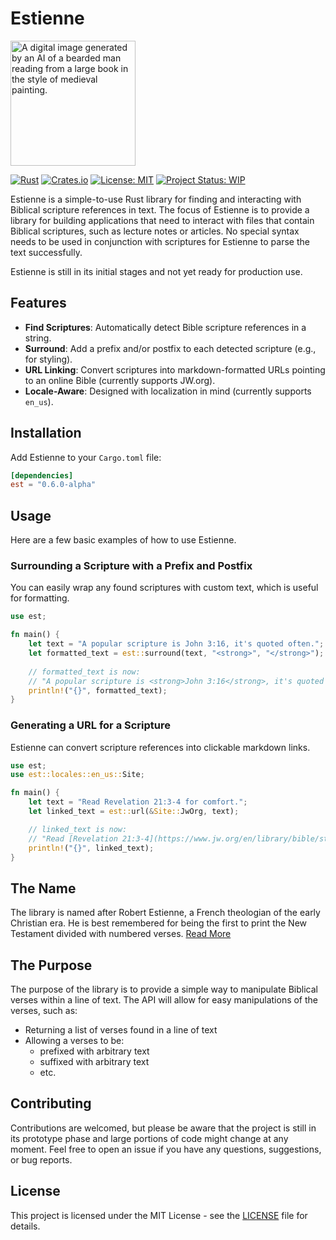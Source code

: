# Estienne

<img src="https://user-images.githubusercontent.com/6587811/190536556-aec1ba71-0aef-4878-9c1f-a9727e647083.png" alt="A digital image generated by an AI of a bearded man reading from a large book in the style of medieval painting." width=200 align=center>

[![Rust](https://github.com/JoelMon/Estienne/actions/workflows/rust.yml/badge.svg?branch=main)](https://github.com/JoelMon/Estienne/actions/workflows/rust.yml)
[![Crates.io](https://img.shields.io/crates/v/estienne.svg)](https://crates.io/crates/estienne)
[![License: MIT](https://img.shields.io/badge/License-MIT-yellow.svg)](https://opensource.org/licenses/MIT)
[![Project Status: WIP](https://www.repostatus.org/badges/latest/wip.svg)](https://www.repostatus.org/#wip)

Estienne is a simple-to-use Rust library for finding and interacting with Biblical scripture references in text. The focus of Estienne is to provide a library for building applications that need to interact with files that contain Biblical scriptures, such as lecture notes or articles. No special syntax needs to be used in conjunction with scriptures for Estienne to parse the text successfully.

Estienne is still in its initial stages and not yet ready for production use.

## Features

- **Find Scriptures**: Automatically detect Bible scripture references in a string.
- **Surround**: Add a prefix and/or postfix to each detected scripture (e.g., for styling).
- **URL Linking**: Convert scriptures into markdown-formatted URLs pointing to an online Bible (currently supports JW.org).
- **Locale-Aware**: Designed with localization in mind (currently supports `en_us`).

## Installation

Add Estienne to your `Cargo.toml` file:

```toml
[dependencies]
est = "0.6.0-alpha"
```

## Usage

Here are a few basic examples of how to use Estienne.

### Surrounding a Scripture with a Prefix and Postfix

You can easily wrap any found scriptures with custom text, which is useful for formatting.

```rust
use est;

fn main() {
    let text = "A popular scripture is John 3:16, it's quoted often.";
    let formatted_text = est::surround(text, "<strong>", "</strong>");
    
    // formatted_text is now:
    // "A popular scripture is <strong>John 3:16</strong>, it's quoted often."
    println!("{}", formatted_text);
}
```

### Generating a URL for a Scripture

Estienne can convert scripture references into clickable markdown links.

```rust
use est;
use est::locales::en_us::Site;

fn main() {
    let text = "Read Revelation 21:3-4 for comfort.";
    let linked_text = est::url(&Site::JwOrg, text);

    // linked_text is now:
    // "Read [Revelation 21:3-4](https://www.jw.org/en/library/bible/study-bible/books/revelation/21/#v66021003-v66021004) for comfort."
    println!("{}", linked_text);
}
```

## The Name
The library is named after Robert Estienne, a French theologian of the early Christian era. 
He is best remembered for being the first to print the New Testament divided with numbered verses. [Read More](https://www.jw.org/finder?wtlocale=E&docid=2016167&srctype=wol&srcid=share&par=14)

## The Purpose
The purpose of the library is to provide a simple way to manipulate Biblical verses within a line of text. 
The API will allow for easy manipulations of the verses, such as:
- Returning a list of verses found in a line of text
- Allowing a verses to be:
   - prefixed with arbitrary text 
   - suffixed with arbitrary text
   - etc.

## Contributing
Contributions are welcomed, but please be aware that the project is still in its prototype phase and large portions of code might change at any moment. Feel free to open an issue if you have any questions, suggestions, or bug reports.

## License

This project is licensed under the MIT License - see the [LICENSE](LICENSE) file for details.